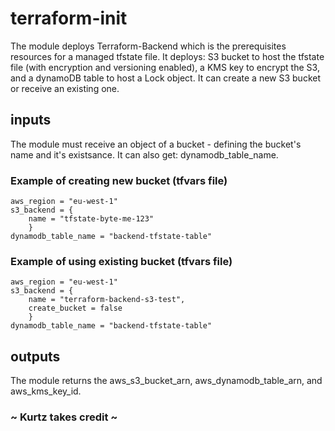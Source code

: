 # terraform-init
The module deploys Terraform-Backend which is the prerequisites resources for a managed tfstate file.
It deploys: S3 bucket to host the tfstate file (with encryption and versioning enabled), a KMS key to encrypt the S3, and a dynamoDB table to host a Lock object.
It can create a new S3 bucket or receive an existing one.

## inputs
The module must receive an object of a bucket - defining the bucket's name and it's existsance.
It can also get: dynamodb_table_name.

### Example of creating new bucket (tfvars file)
```
aws_region = "eu-west-1"
s3_backend = {
    name = "tfstate-byte-me-123"
    }
dynamodb_table_name = "backend-tfstate-table"
```
### Example of using existing bucket (tfvars file)
```
aws_region = "eu-west-1"
s3_backend = {
    name = "terraform-backend-s3-test",
    create_bucket = false
    }
dynamodb_table_name = "backend-tfstate-table"
```

## outputs
The module returns the aws_s3_bucket_arn, aws_dynamodb_table_arn, and aws_kms_key_id.

### ~ Kurtz takes credit ~
